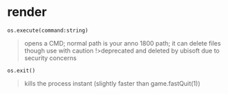 # render
```
os.execute(command:string)
```
>opens a CMD; normal path is your anno 1800 path; it can delete files though use with caution
!>deprecated and deleted by ubisoft due to security concerns
```
os.exit()
```
>kills the process instant (slightly faster than game.fastQuit(1))